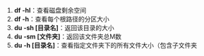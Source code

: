 1. ****df -hl****：查看磁盘剩余空间
2. ****df -h****：查看每个根路径的分区大小
3. ****du -sh [目录名]****：返回该目录的大小
4. ****du -sm [文件夹]****：返回该文件夹总M数
5. ****du -h [目录名]****：查看指定文件夹下的所有文件大小（包含子文件夹